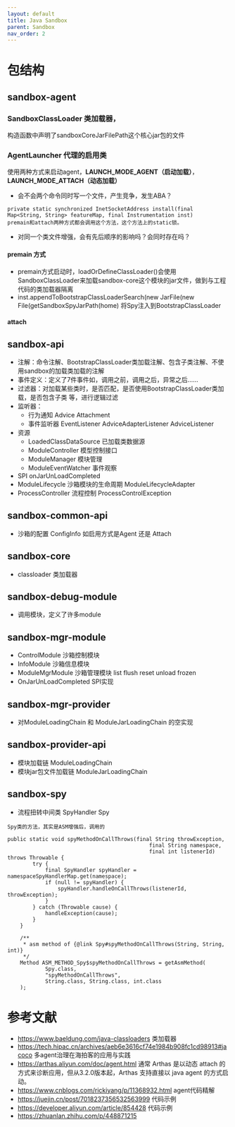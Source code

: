 ```yaml
---
layout: default
title: Java Sandbox
parent: Sandbox
nav_order: 2
---
```


# 包结构

## sandbox-agent

### SandboxClassLoader 类加载器，

构造函数中声明了sandboxCoreJarFilePath这个核心jar包的文件

### AgentLauncher 代理的启用类

使用两种方式来启动agent，**LAUNCH_MODE_AGENT（启动加载）**，**LAUNCH_MODE_ATTACH（动态加载）**

- 会不会两个命令同时写一个文件，产生竞争，发生ABA？

```text
private static synchronized InetSocketAddress install(final Map<String, String> featureMap, final Instrumentation inst)
premain和attach两种方式都会调用这个方法，这个方法上的static锁。

```

- 对同一个类文件增强，会有先后顺序的影响吗？会同时存在吗？

#### premain 方式

- premain方式启动时，loadOrDefineClassLoader()会使用SandboxClassLoader来加载sandbox-core这个模块的jar文件，做到与工程代码的类加载器隔离
- inst.appendToBootstrapClassLoaderSearch(new JarFile(new File(getSandboxSpyJarPath(home)  将Spy注入到BootstrapClassLoader

#### attach

## sandbox-api

- 注解：命令注解、BootstrapClassLoader类加载注解、包含子类注解、不使用sandbox的加载类加载的注解
- 事件定义：定义了7件事件如，调用之前，调用之后，异常之后……
- 过滤器：对加载某些类时，是否匹配，是否使用BootstrapClassLoader类加载，是否包含子类 等，进行逻辑过滤
- 监听器：
    - 行为通知 Advice Attachment
    - 事件监听器 EventListener AdviceAdapterListener AdviceListener
- 资源
    - LoadedClassDataSource 已加载类数据源
    - ModuleController 模型控制接口
    - ModuleManager 模块管理
    - ModuleEventWatcher 事件观察
- SPI onJarUnLoadCompleted
- ModuleLifecycle 沙箱模块的生命周期 ModuleLifecycleAdapter
- ProcessController 流程控制 ProcessControlException

## sandbox-common-api

- 沙箱的配置 ConfigInfo 如启用方式是Agent 还是 Attach

## sandbox-core

- classloader 类加载器

## sandbox-debug-module

- 调用模块，定义了许多module

## sandbox-mgr-module

- ControlModule 沙箱控制模块
- InfoModule 沙箱信息模块
- ModuleMgrModule 沙箱管理模块 list flush reset unload frozen
- OnJarUnLoadCompleted SPI实现

## sandbox-mgr-provider

- 对ModuleLoadingChain 和 ModuleJarLoadingChain 的空实现

## sandbox-provider-api

- 模块加载链 ModuleLoadingChain
- 模块jar包文件加载链 ModuleJarLoadingChain

## sandbox-spy

- 流程扭转中间类 SpyHandler Spy

```shell
Spy类的方法，其实是ASM增强后，调用的

public static void spyMethodOnCallThrows(final String throwException,
                                             final String namespace,
                                             final int listenerId) throws Throwable {
        try {
            final SpyHandler spyHandler = namespaceSpyHandlerMap.get(namespace);
            if (null != spyHandler) {
                spyHandler.handleOnCallThrows(listenerId, throwException);
            }
        } catch (Throwable cause) {
            handleException(cause);
        }
    }

    /**
     * asm method of {@link Spy#spyMethodOnCallThrows(String, String, int)}
     */
    Method ASM_METHOD_Spy$spyMethodOnCallThrows = getAsmMethod(
            Spy.class,
            "spyMethodOnCallThrows",
            String.class, String.class, int.class
    );
```

# 参考文献

- https://www.baeldung.com/java-classloaders 类加载器
- https://tech.hipac.cn/archives/aeb6e3616cf74e1984b908fc1cd98913#jacoco 多agent治理在海拍客的应用与实践
- https://arthas.aliyun.com/doc/agent.html 通常 Arthas 是以动态 attach 的方式来诊断应用，但从3.2.0版本起，Arthas 支持直接以
  java agent 的方式启动。
- https://www.cnblogs.com/rickiyang/p/11368932.html agent代码精解
- https://juejin.cn/post/7018237356532563999 代码示例
- https://developer.aliyun.com/article/854428 代码示例
- https://zhuanlan.zhihu.com/p/448871215